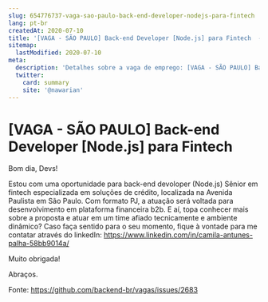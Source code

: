 ```yaml
---
slug: 654776737-vaga-sao-paulo-back-end-developer-nodejs-para-fintech
lang: pt-br
createdAt: 2020-07-10
title: '[VAGA - SÃO PAULO] Back-end Developer [Node.js] para Fintech  - Vaga de Emprego'
sitemap:
  lastModified: 2020-07-10
meta:
  description: 'Detalhes sobre a vaga de emprego: [VAGA - SÃO PAULO] Back-end Developer [Node.js] para Fintech '
  twitter:
    card: summary
    site: '@nawarian'
---
```


# [VAGA - SÃO PAULO] Back-end Developer [Node.js] para Fintech 

Bom dia, Devs!

Estou com uma oportunidade para back-end devoloper (Node.js) Sênior em fintech especializada em soluções de crédito, localizada na Avenida Paulista em São Paulo.
Com formato PJ, a atuação será voltada para desenvolvimento em plataforma financeira b2b. 
E aí, topa conhecer mais sobre a proposta e atuar em um time afiado tecnicamente e ambiente dinâmico?
Caso faça sentido para o seu momento, fique à vontade para me contatar através do linkedIn: 
https://www.linkedin.com/in/camila-antunes-palha-58bb9014a/

Muito obrigada!

Abraços. 

Fonte: https://github.com/backend-br/vagas/issues/2683